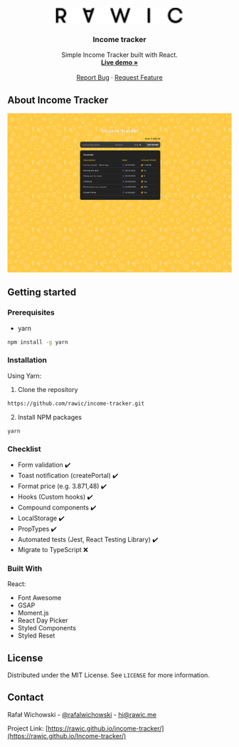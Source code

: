 <p align="center">
  <a href="https://rawic.github.io/income-tracker/">
    <img src="readme/logo.svg" height="35" alt="rawic.me Logo">
  </a>

  <h3 align="center">Income tracker</h3>

  <p align="center">
    Simple Income Tracker built with React.
    <br />
    <a href="https://rawic.github.io/income-tracker/" target="_blank" rel="noopener noreferrer"><strong>Live demo »</strong></a>
    <br />
    <br />
    <a href="https://rawic.github.io/income-tracker/issues">Report Bug</a>
    ·
    <a href="https://rawic.github.io/income-tracker/issues">Request Feature</a>
  </p>
</p>

## About Income Tracker

<a align="center" href="https://rawic.github.io/income-tracker/" rel="nofollow noopener noreferrer" target="blank">
  <img src="readme/app-screenshot.jpg" alt="rawic.me - home page" style="max-width: 100%;">
</a>

## Getting started

### Prerequisites

- yarn

```sh
npm install -g yarn
```

### Installation

Using Yarn:

1. Clone the repository

```sh
https://github.com/rawic/income-tracker.git
```

2. Install NPM packages

```
yarn
```

### Checklist

- Form validation ✔️
- Toast notification (createPortal) ✔️
- Format price (e.g. 3.871,48) ✔️
- Hooks (Custom hooks) ✔️
- Compound components ✔️
- LocalStorage ✔️
- PropTypes ✔️
- Automated tests (Jest, React Testing Library) ✔️
- Migrate to TypeScript ❌

### Built With

React:

- Font Awesome
- GSAP
- Moment.js
- React Day Picker
- Styled Components
- Styled Reset

## License

Distributed under the MIT License. See `LICENSE` for more information.

## Contact

Rafał Wichowski - [@rafalwichowski](https://twitter.com/rafalwichowski) - [hi@rawic.me](mailto:hi@rawic.me)

Project Link: [https://rawic.github.io/income-tracker/](https://rawic.github.io/Income-tracker/)

[app-screenshot]: readme/app-screenshot.jpg
